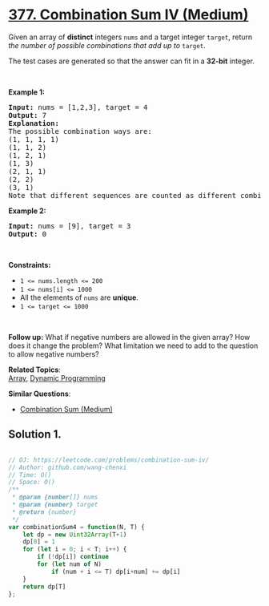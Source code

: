 # [377. Combination Sum IV (Medium)](https://leetcode.com/problems/combination-sum-iv/)

<p>Given an array of <strong>distinct</strong> integers <code>nums</code> and a target integer <code>target</code>, return <em>the number of possible combinations that add up to</em>&nbsp;<code>target</code>.</p>

<p>The test cases are generated so that the answer can fit in a <strong>32-bit</strong> integer.</p>

<p>&nbsp;</p>
<p><strong>Example 1:</strong></p>

<pre><strong>Input:</strong> nums = [1,2,3], target = 4
<strong>Output:</strong> 7
<strong>Explanation:</strong>
The possible combination ways are:
(1, 1, 1, 1)
(1, 1, 2)
(1, 2, 1)
(1, 3)
(2, 1, 1)
(2, 2)
(3, 1)
Note that different sequences are counted as different combinations.
</pre>

<p><strong>Example 2:</strong></p>

<pre><strong>Input:</strong> nums = [9], target = 3
<strong>Output:</strong> 0
</pre>

<p>&nbsp;</p>
<p><strong>Constraints:</strong></p>

<ul>
	<li><code>1 &lt;= nums.length &lt;= 200</code></li>
	<li><code>1 &lt;= nums[i] &lt;= 1000</code></li>
	<li>All the elements of <code>nums</code> are <strong>unique</strong>.</li>
	<li><code>1 &lt;= target &lt;= 1000</code></li>
</ul>

<p>&nbsp;</p>
<p><strong>Follow up:</strong> What if negative numbers are allowed in the given array? How does it change the problem? What limitation we need to add to the question to allow negative numbers?</p>


**Related Topics**:  
[Array](https://leetcode.com/tag/array/), [Dynamic Programming](https://leetcode.com/tag/dynamic-programming/)

**Similar Questions**:
* [Combination Sum (Medium)](https://leetcode.com/problems/combination-sum/)

## Solution 1.

```js

// OJ: https://leetcode.com/problems/combination-sum-iv/
// Author: github.com/wang-chenxi
// Time: O()
// Space: O()
/**
 * @param {number[]} nums
 * @param {number} target
 * @return {number}
 */
var combinationSum4 = function(N, T) {
    let dp = new Uint32Array(T+1)
    dp[0] = 1
    for (let i = 0; i < T; i++) {
        if (!dp[i]) continue
        for (let num of N)
            if (num + i <= T) dp[i+num] += dp[i]
    }
    return dp[T]
};

```